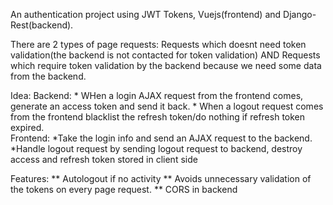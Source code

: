 An authentication project using JWT Tokens, Vuejs(frontend) and Django-Rest(backend).

There are 2 types of page requests: Requests which doesnt need token validation(the backend is not contacted for token validation) AND 
                                    Requests which require token validation by the backend because we need some data from the backend.


Idea: Backend: * WHen a login AJAX request from the frontend comes, generate an access token and send it back.
               * When a logout request comes from the frontend blacklist the refresh token/do nothing if refresh token expired.         
      Frontend: *Take the login info and send an AJAX request to the backend.
                *Handle logout request by sending logout request to backend, destroy access and refresh token stored in client side


Features: ** Autologout if no activity
          ** Avoids unnecessary validation of the tokens on every page request. 
          ** CORS in backend
          
      
      
